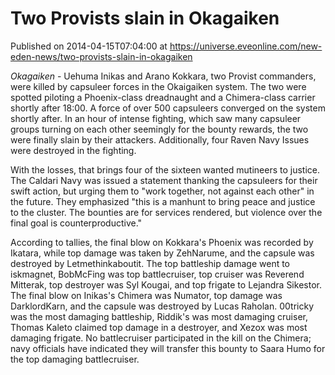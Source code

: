 # Two Provists slain in Okagaiken
Published on 2014-04-15T07:04:00 at https://universe.eveonline.com/new-eden-news/two-provists-slain-in-okagaiken

_Okagaiken_ \- Uehuma Inikas and Arano Kokkara, two Provist commanders, were killed by capsuleer forces in the Okaigaiken system. The two were spotted piloting a Phoenix-class dreadnaught and a Chimera-class carrier shortly after 18:00. A force of over 500 capsuleers converged on the system shortly after. In an hour of intense fighting, which saw many capsuleer groups turning on each other seemingly for the bounty rewards, the two were finally slain by their attackers. Additionally, four Raven Navy Issues were destroyed in the fighting.

With the losses, that brings four of the sixteen wanted mutineers to justice. The Caldari Navy was issued a statement thanking the capsuleers for their swift action, but urging them to  "work together, not against each other" in the future. They emphasized "this is a manhunt to bring peace and justice to the cluster. The bounties are for services rendered, but violence over the final goal is counterproductive."

According to tallies, the final blow on Kokkara's Phoenix was recorded by Ikatara, while top damage was taken by ZehNarume, and the capsule was destroyed by Letmethinkaboutit. The top battleship damage went to iskmagnet, BobMcFing was top battlecruiser, top cruiser was Reverend Mitterak, top destroyer was Syl Kougai, and top frigate to Lejandra Sikestor. The final blow on Inikas's Chimera was Numator, top damage was DarklordKarn, and the capsule was destroyed by Lucas Raholan. 00tricky was the most damaging battleship, Riddik's was most damaging cruiser, Thomas Kaleto claimed top damage in a destroyer, and Xezox was most damaging frigate. No battlecruiser participated in the kill on the Chimera; navy officials have indicated they will transfer this bounty to Saara Humo for the top damaging battlecruiser.
